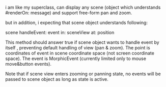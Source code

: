 i am like my superclass, can display any scene (object which understands #renderOn:  message)
and support free-form pan and zoom.

but in addition, i expecting that scene object understands following:

scene handleEvent: event in: sceneView at: position
 
This method should answer true if scene object wants to handle event by itself , preventing default handling of view (pan & zoom).
The point is coordinates of event in scene coordinate space (not screen coordinate space). The event is MorphicEvent (currently limited only to mouse move&button events).

Note that if scene view enters zooming or panning state, no events will be passed to scene object as long as state is active. 


